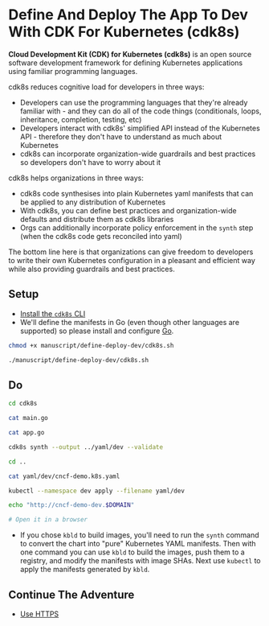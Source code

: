# Define And Deploy The App To Dev With CDK For Kubernetes (cdk8s)

**Cloud Development Kit (CDK) for Kubernetes (cdk8s)** is an open source software development framework for defining Kubernetes applications using familiar programming languages. 

cdk8s reduces cognitive load for developers in three ways:
* Developers can use the programming languages that they're already familiar with - and they can do all of the code things (conditionals, loops, inheritance, completion, testing, etc)
* Developers interact with cdk8s' simplified API instead of the Kubernetes API - therefore they don't have to understand as much about Kubernetes
* cdk8s can incorporate organization-wide guardrails and best practices so developers don't have to worry about it

cdk8s helps organizations in three ways:
* cdk8s code synthesises into plain Kubernetes yaml manifests that can be applied to any distribution of Kubernetes
* With cdk8s, you can define best practices and organization-wide defaults and distribute them as cdk8s libraries
* Orgs can additionally incorporate policy enforcement in the `synth` step (when the cdk8s code gets reconciled into yaml)

The bottom line here is that organizations can give freedom to developers to write their own Kubernetes configuration in a pleasant and efficient way while also providing guardrails and best practices.


## Setup

* [Install the `cdk8s` CLI](https://cdk8s.io/docs/latest/cli/installation)
* We'll define the manifests in Go (even though other languages are supported) so please install and configure [Go](https://go.dev/doc/install).

```bash
chmod +x manuscript/define-deploy-dev/cdk8s.sh

./manuscript/define-deploy-dev/cdk8s.sh
```

## Do

```bash
cd cdk8s

cat main.go

cat app.go

cdk8s synth --output ../yaml/dev --validate 

cd ..

cat yaml/dev/cncf-demo.k8s.yaml

kubectl --namespace dev apply --filename yaml/dev

echo "http://cncf-demo-dev.$DOMAIN"

# Open it in a browser
```

* If you chose `kbld` to build images, you'll need to run the `synth` command to convert the chart into "pure" Kubernetes YAML manifests. Then with one command you can use `kbld` to build the images, push them to a registry, and modify the manifests with image SHAs. Next use `kubectl` to apply the manifests generated by `kbld`.

## Continue The Adventure

* [Use HTTPS](../https/README.md)
